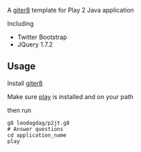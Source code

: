 A [giter8](https://github.com/n8han/giter8) template for Play 2 Java application

Including 
+ Twitter Bootstrap
+ JQuery 1.7.2
  

## Usage

Install [giter8](https://github.com/n8han/giter8)

Make sure [play](https://github.com/playframework/Play20) is installed and on your path

then run

    g8 leodagdag/p2jt.g8
    # Answer questions
    cd application_name
    play
